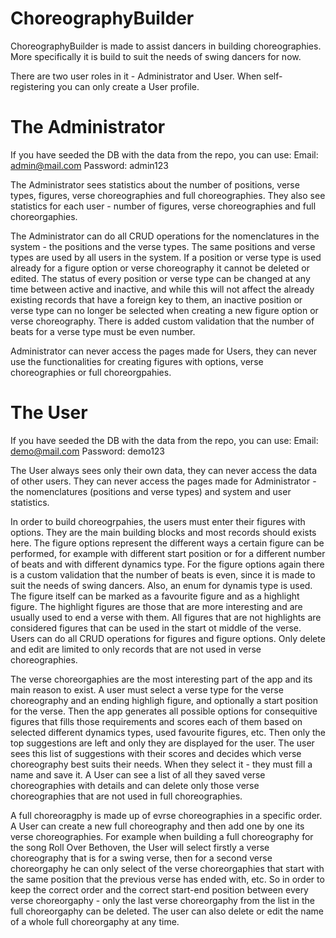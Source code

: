 # ChoreographyBuilder

ChoreographyBuilder is made to assist dancers in building choreographies. More specifically it is build to suit the needs of swing dancers for now.

There are two user roles in it - Administrator and User. When self-registering you can only create a User profile.

# The Administrator
If you have seeded the DB with the data from the repo, you can use:
Email: admin@mail.com
Password: admin123

The Administrator sees statistics about the number of positions, verse types, figures, verse choreographies and full choreographies. They also see statistics for each user - number of figures, verse choreographies and full choreorgaphies.

The Administrator can do all CRUD operations for the nomenclatures in the system - the positions and the verse types. The same positions and verse types are used by all users in the system. If a position or verse type is used already for a figure option or verse choreography it cannot be deleted or edited. 
The status of every position or verse type can be changed at any time between active and inactive, and while this will not affect the already existing records that have a foreign key to them, an inactive position or verse type can no longer be selected when creating a new figure option or verse choreography.
There is added custom validation that the number of beats for a verse type must be even number.

Administrator can never access the pages made for Users, they can never use the functionalities for creating figures with options, verse choreographies or full choreorgpahies.

# The User
If you have seeded the DB with the data from the repo, you can use:
Email: demo@mail.com
Password: demo123

The User always sees only their own data, they can never access the data of other users. They can never access the pages made for Administrator - the nomenclatures (positions and verse types) and system and user statistics.

In order to build choreogrpahies, the users must enter their figures with options. They are the main building blocks and most records should exists here. The figure options represent the different ways a certain figure can be performed, for example with different start position or for a different number of beats and with different dynamics type. 
For the figure options again there is a custom validation that the number of beats is even, since it is made to suit the needs of swing dancers. Also, an enum for dynamis type is used. 
The figure itself can be marked as a favourite figure and as a highlight figure. The highlight figures are those that are more interesting and are usually used to end a verse with them. All figures that are not highlights are considered figures that can be used in the start ot middle of the verse.
Users can do all CRUD operations for figures and figure options. Only delete and edit are limited to only records that are not used in verse choreographies.

The verse choreorgaphies are the most interesting part of the app and its main reason to exist. A user must select a verse type for the verse choreography and an ending highligh figure, and optionally a start position for the verse. Then the app generates all possible options for consequitive figures that fills those requirements and scores each of them based on selected different dynamics types, used favourite figures, etc. Then only the top suggestions are left and only they are displayed for the user. 
The user sees this list of suggestions with their scores and decides which verse choreography best suits their needs. When they select it - they must fill a name and save it.
A User can see a list of all they saved verse choreographies with details and can delete only those verse choreographies that are not used in full choreographies.

A full choreoragphy is made up of evrse choreographies in a specific order. A User can create a new full choreography and then add one by one its verse choreographies. For example when building a full choreography for the song Roll Over Bethoven, the User will select firstly a verse choreography that is for a swing verse, then for a second verse choreorgaphy he can only select of the verse choreorgaphies that start with the same position that the previous verse has ended with, etc. 
So in order to keep the correct order and the correct start-end position between every verse choreorgaphy - only the last verse choreorgaphy from the list in the full choreorgaphy can be deleted.
The user can also delete or edit the name of a whole full choreorgaphy at any time.